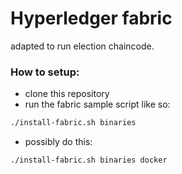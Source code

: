 # Hyperledger fabric
adapted to run election chaincode.

### How to setup:
- clone this repository
- run the fabric sample script like so:
```bash
./install-fabric.sh binaries
```
- possibly do this:
```bash
./install-fabric.sh binaries docker
```


